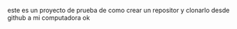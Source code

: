 este es un proyecto de prueba de como crear un repositor y clonarlo desde github a mi computadora ok